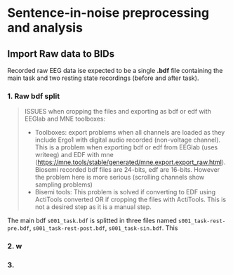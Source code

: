 
# Sentence-in-noise preprocessing and analysis
## Import Raw data to BIDs
Recorded raw EEG data ise expected to be  a single **.bdf** file containing the main task and two resting state recordings (before and after task). 
### 1. Raw bdf split 
> ISSUES when cropping the files and exporting as bdf or edf with EEGlab and MNE toolboxes:
> - Toolboxes: export problems when all channels are loaded as they include Ergo1 with digital audio recorded (non-voltage channel). This is a problem when exporting bdf or edf from EEGlab (uses writeeg) and EDF with mne (https://mne.tools/stable/generated/mne.export.export_raw.html).
>   Biosemi recorded bdf files are 24-bits, edf are 16-bits. However the problem here is more serious (scrolling channels show sampling problems) 
> - Bisemi tools: This problem is solved if converting to EDF using ActiTools converted OR if cropping the files with ActiTools. This is not a desired step as it is a manual step. 

The main bdf `s001_task.bdf` is splitted in three files named `s001_task-rest-pre.bdf`, `s001_task-rest-post.bdf`,  `s001_task-sin.bdf`. 
This 




### 2. w

### 3. 
